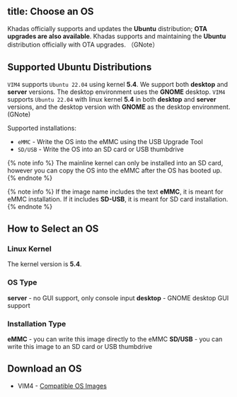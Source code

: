 title: Choose an OS
---

Khadas officially supports and updates the **Ubuntu** distribution; **OTA upgrades are also available**.
Khadas supports and maintaining the **Ubuntu** distribution officially with OTA upgrades. （GNote）


## Supported Ubuntu Distributions

`VIM4` supports `Ubuntu 22.04` using kernel **5.4**. We support both **desktop** and **server** versions. The desktop environment uses the **GNOME** desktop.
`VIM4` supports `Ubuntu 22.04` with linux kernel **5.4** in both **desktop** and **server** versions, and the desktop version with **GNOME** as the desktop environment.(GNote)

Supported installations:

* `eMMC` - Write the OS into the eMMC using the USB Upgrade Tool
* `SD/USB` - Write the OS into an SD card or USB thumbdrive

{% note info %}
The mainline kernel can only be installed into an SD card, however you can copy the OS into the eMMC after the OS has booted up.
{% endnote %}

{% note info %}
If the image name includes the text **eMMC**, it is meant for eMMC installation. If it includes **SD-USB**, it is meant for SD card installation.
{% endnote %}

## How to Select an OS

### Linux Kernel

The kernel version is **5.4**.

### OS Type

**server** - no GUI support, only console input
**desktop** - GNOME desktop GUI support

### Installation Type

**eMMC** - you can write this image directly to the eMMC
**SD/USB** - you can write this image to an SD card or USB thumbdrive

## Download an OS

* VIM4 - [Compatible OS Images](/linux/firmware/vim4_ubuntu_firmware.html)
